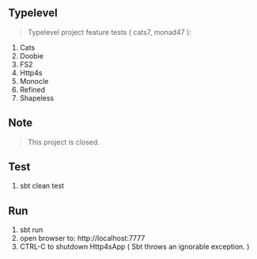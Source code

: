 Typelevel
---------
>Typelevel project feature tests ( cats7, monad47 ):
1. Cats
2. Doobie
3. FS2
4. Http4s
5. Monocle
6. Refined
7. Shapeless

Note
----
>This project is closed.

Test
----
1. sbt clean test

Run
---
1. sbt run
2. open browser to: http://localhost:7777
3. CTRL-C to shutdown Http4sApp ( Sbt throws an ignorable exception. )
